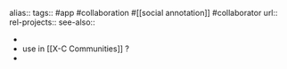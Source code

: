 alias::
tags:: #app #collaboration #[[social annotation]] #collaborator
url:: 
rel-projects::
see-also::

-
- use in [[X-C Communities]] ?
-